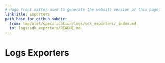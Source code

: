 ```yaml
---
# Hugo front matter used to generate the website version of this page:
linkTitle: Exporters
path_base_for_github_subdir:
  from: tmp/otel/specification/logs/sdk_exporters/_index.md
  to: logs/sdk_exporters/README.md
---
```


# Logs Exporters
